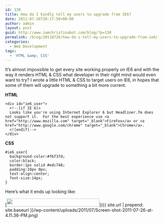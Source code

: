```yaml
---
id: 130
title: How do I kindly tell my users to upgrade from IE6?
date: 2011-07-26T20:17:50+00:00
author: admin
layout: post
guid: http://www.iamchristinabot.com/blog/?p=130
permalink: /blog/20110726/how-do-i-tell-my-users-to-upgrade-from-ie6/
categories:
  - Web Development
tags:
  - 'HTML &amp; CSS'
---
```

It&#8217;s almost impossible to get every site working properly on IE6 and with the way it renders HTML & CSS what developer in their right mind would even want to try? I wrote a little HTML & CSS to target users on IE6, in hopes that some of them will upgrade to something a bit more current.

**HTML**


    <div id="ie6_user">
      <!--[if IE 6]>
      Looks like you're using Internet Explorer 6 but Headliner.fm does not support it.  For the best experience use <a href="http://www.mozilla.com" target="_blank">FireFox</a> or <a href="http://www.google.com/chrome" target="_blank">Chrome</a>.
      <![endif]-->
    </div>



**CSS**


    #ie6_user{
      background-color:#f6f37d;
      color:black;
      border:1px solid #edc748;
      padding:10px 0px;
      text-align:center;
      font-size:14px;
    }



Here&#8217;s what it ends up looking like:

[<img src="{{ site.url | prepend: site.baseurl }}/wp-content/uploads/2011/07/Screen-shot-2011-07-26-at-4.11.36-PM-300x26.png" alt="" title="Target IE6" width="300" height="26" class="aligncenter size-medium wp-image-131" srcset="{{ site.url | prepend: site.baseurl }}/wp-content/uploads/2011/07/Screen-shot-2011-07-26-at-4.11.36-PM-300x26.png 300w, {{ site.url | prepend: site.baseurl }}/wp-content/uploads/2011/07/Screen-shot-2011-07-26-at-4.11.36-PM.png 948w" sizes="(max-width: 300px) 100vw, 300px" />]({{ site.url | prepend: site.baseurl }}/wp-content/uploads/2011/07/Screen-shot-2011-07-26-at-4.11.36-PM.png)

